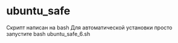 # ubuntu_safe
Скрипт написан на bash
Для автоматической установки просто запустите bash ubuntu_safe_6.sh 
